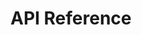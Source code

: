 # API Reference

<style type="text/css">
.md-grid {
  max-width: 1440px; 
}
</style>

<redoc spec-url='/_static/openapi.yaml'></redoc>
<script src="https://cdn.jsdelivr.net/npm/redoc@latest/bundles/redoc.standalone.js">
</script>

<script>
var elems = document.getElementsByClassName('md-sidebar');
while (elems.length) {
    elems[0].remove();
}
</script>

